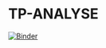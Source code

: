 # TP-ANALYSE
[![Binder](https://mybinder.org/badge_logo.svg)](https://mybinder.org/v2/gh/chiheb-ben-jemaa/TP-ANALYSE/main)



